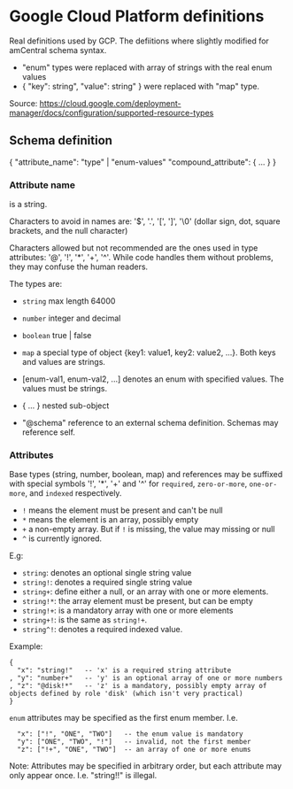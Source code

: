 Google Cloud Platform definitions
=================================

Real definitions used by GCP.
The defiitions where slightly modified for amCentral schema syntax.

* "enum" types were replaced with array of strings with the real enum values
* { "key": string", "value": string" } were replaced with "map" type.

Source:
https://cloud.google.com/deployment-manager/docs/configuration/supported-resource-types


## Schema definition

{
  "attribute_name": "type" | "enum-values"
  "compound_attribute": {
     ...
  }
}

### Attribute name
is a string.

Characters to avoid in names are: '$', '.', '[', ']', '\0'
(dollar sign, dot, square brackets, and the null character)

Characters allowed but not recommended are the ones used in
type attributes: '@', '!', '*', '+', '^'. While code handles
them without problems, they may confuse the human readers.

The types are:
* `string`    max length 64000
* `number`    integer and decimal
* `boolean`   true | false
* `map`       a special type of object {key1: value1, key2: value2, ...}.
              Both keys and values are strings.


* \[enum-val1, enum-val2, ...\] denotes an enum with specified values.
             The values must be strings.
* { ... }    nested sub-object
* "@schema"  reference to an external schema definition.
             Schemas may reference self.

### Attributes


Base types (string, number, boolean, map) and references may be suffixed
with special symbols '!', '*', '+' and '^' for `required`, `zero-or-more`,
`one-or-more`, and `indexed` respectively.

* `!` means the element must be present and can't be null
* `*` means the element is an array, possibly empty
* `+` a non-empty array. But if `!` is missing, the value may missing or null
* `^` is currently ignored.

E.g:
- `string`:   denotes an optional single string value
- `string!`:  denotes a required single string value
- `string+`:  define either a null, or an array with one or more elements.
- `string!*`: the array element must be present, but can be empty
- `string!+`: is a mandatory array with one or more elements
- `string+!`: is the same as `string!+`.
- `string^!`: denotes a required indexed value.

Example:
```
{
  "x": "string!"   -- 'x' is a required string attribute
, "y": "number+"   -- 'y' is an optional array of one or more numbers
, "z": "@disk!*"   -- 'z' is a mandatory, possibly empty array of objects defined by role 'disk' (which isn't very practical)
}
```

`enum` attributes may be specified as the first enum member. I.e.
```
  "x": ["!", "ONE", "TWO"]   -- the enum value is mandatory
  "y": ["ONE", "TWO", "!"]   -- invalid, not the first member
  "z": ["!+", "ONE", "TWO"]  -- an array of one or more enums
```

Note:
Attributes may be specified in arbitrary order, but each attribute may
only appear once. I.e. "string!!" is illegal.
